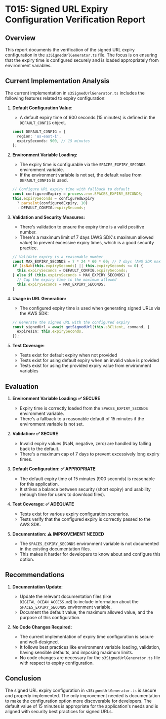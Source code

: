 # T015: Signed URL Expiry Configuration Verification Report

## Overview
This report documents the verification of the signed URL expiry configuration in the `s3SignedUrlGenerator.ts` file. The focus is on ensuring that the expiry time is configured securely and is loaded appropriately from environment variables.

## Current Implementation Analysis

The current implementation in `s3SignedUrlGenerator.ts` includes the following features related to expiry configuration:

1. **Default Configuration Value:**
   - A default expiry time of 900 seconds (15 minutes) is defined in the `DEFAULT_CONFIG` object.
   ```typescript
   const DEFAULT_CONFIG = {
     region: 'us-east-1',
     expirySeconds: 900, // 15 minutes
   };
   ```

2. **Environment Variable Loading:**
   - The expiry time is configurable via the `SPACES_EXPIRY_SECONDS` environment variable.
   - If the environment variable is not set, the default value from `DEFAULT_CONFIG` is used.
   ```typescript
   // Configure URL expiry time with fallback to default
   const configuredExpiry = process.env.SPACES_EXPIRY_SECONDS;
   this.expirySeconds = configuredExpiry
     ? parseInt(configuredExpiry, 10)
     : DEFAULT_CONFIG.expirySeconds;
   ```

3. **Validation and Security Measures:**
   - There's validation to ensure the expiry time is a valid positive number.
   - There's a maximum limit of 7 days (AWS SDK's maximum allowed value) to prevent excessive expiry times, which is a good security practice.
   ```typescript
   // Validate expiry is a reasonable number
   const MAX_EXPIRY_SECONDS = 7 * 24 * 60 * 60; // 7 days (AWS SDK max)
   if (isNaN(this.expirySeconds) || this.expirySeconds <= 0) {
     this.expirySeconds = DEFAULT_CONFIG.expirySeconds;
   } else if (this.expirySeconds > MAX_EXPIRY_SECONDS) {
     // Cap the expiry time to the maximum allowed
     this.expirySeconds = MAX_EXPIRY_SECONDS;
   }
   ```

4. **Usage in URL Generation:**
   - The configured expiry time is used when generating signed URLs via the AWS SDK:
   ```typescript
   // Generate the signed URL with the configured expiry
   const signedUrl = await getSignedUrl(this.s3Client, command, {
     expiresIn: this.expirySeconds,
   });
   ```

5. **Test Coverage:**
   - Tests exist for default expiry when not provided
   - Tests exist for using default expiry when an invalid value is provided
   - Tests exist for using the provided expiry value from environment variables

## Evaluation

1. **Environment Variable Loading: ✅ SECURE**
   - Expiry time is correctly loaded from the `SPACES_EXPIRY_SECONDS` environment variable.
   - There's a fallback to a reasonable default of 15 minutes if the environment variable is not set.

2. **Validation: ✅ SECURE**
   - Invalid expiry values (NaN, negative, zero) are handled by falling back to the default.
   - There's a maximum cap of 7 days to prevent excessively long expiry times.

3. **Default Configuration: ✅ APPROPRIATE**
   - The default expiry time of 15 minutes (900 seconds) is reasonable for this application.
   - It strikes a balance between security (short expiry) and usability (enough time for users to download files).

4. **Test Coverage: ✅ ADEQUATE**
   - Tests exist for various expiry configuration scenarios.
   - Tests verify that the configured expiry is correctly passed to the AWS SDK.

5. **Documentation: ⚠️ IMPROVEMENT NEEDED**
   - The `SPACES_EXPIRY_SECONDS` environment variable is not documented in the existing documentation files.
   - This makes it harder for developers to know about and configure this option.

## Recommendations

1. **Documentation Update:**
   - Update the relevant documentation files (like `DIGITAL_OCEAN_ACCESS.md`) to include information about the `SPACES_EXPIRY_SECONDS` environment variable.
   - Document the default value, the maximum allowed value, and the purpose of this configuration.

2. **No Code Changes Required:**
   - The current implementation of expiry time configuration is secure and well-designed.
   - It follows best practices like environment variable loading, validation, having sensible defaults, and imposing maximum limits.
   - No code changes are necessary for the `s3SignedUrlGenerator.ts` file with respect to expiry configuration.

## Conclusion

The signed URL expiry configuration in `s3SignedUrlGenerator.ts` is secure and properly implemented. The only improvement needed is documentation to make the configuration option more discoverable for developers. The default value of 15 minutes is appropriate for the application's needs and is aligned with security best practices for signed URLs.